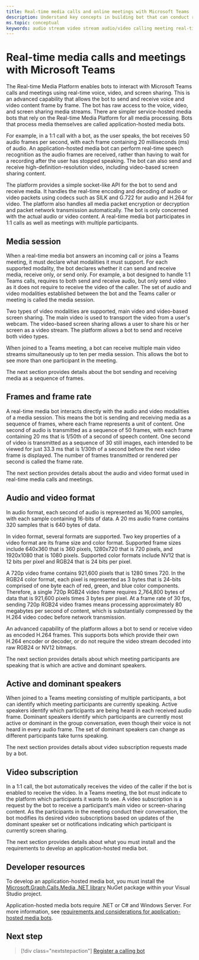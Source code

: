 ```yaml
---
title: Real-time media calls and online meetings with Microsoft Teams
description: Understand key concepts in building bot that can conduct real-time audio and video calls and online meetings.
ms.topic: conceptual
keywords: audio stream video stream audio/video calling meeting real-time media application-hosted media service-hosted media
---
```


# Real-time media calls and meetings with Microsoft Teams

The Real-time Media Platform enables bots to interact with Microsoft Teams calls and meetings using real-time voice, video, and screen sharing. This is an advanced capability that allows the bot to send and receive voice and video content frame by frame. The bot has raw access to the voice, video, and screen sharing media streams. There are simpler service-hosted media bots that rely on the Real-time Media Platform for all media processing. Bots that process media themselves are called application-hosted media bots.

For example, in a 1:1 call with a bot, as the user speaks, the bot receives 50 audio frames per second, with each frame containing 20 milliseconds (ms) of audio. An application-hosted media bot can perform real-time speech recognition as the audio frames are received, rather than having to wait for a recording after the user has stopped speaking. The bot can also send and receive high-definition-resolution video, including video-based screen sharing content.

The platform provides a simple socket-like API for the bot to send and receive media. It handles the real-time encoding and decoding of audio or video packets using codecs such as SILK and G.722 for audio and H.264 for video. The platform also handles all media packet encryption or decryption and packet network transmission automatically. The bot is only concerned with the actual audio or video content. A real-time media bot participates in 1:1 calls as well as meetings with multiple participants.

## Media session

When a real-time media bot answers an incoming call or joins a Teams meeting, it must declare what modalities it must support. For each supported modality, the bot declares whether it can send and receive media, receive only, or send only. For example, a bot designed to handle 1:1 Teams calls, requires to both send and receive audio, but only send video as it does not require to receive the video of the caller. The set of audio and video modalities established between the bot and the Teams caller or meeting is called the media session.

Two types of video modalities are supported, main video and video-based screen sharing. The main video is used to transport the video from a user's webcam. The video-based screen sharing allows a user to share his or her screen as a video stream. The platform allows a bot to send and receive both video types.

When joined to a Teams meeting, a bot can receive multiple main video streams simultaneously up to ten per media session. This allows the bot to see more than one participant in the meeting.

The next section provides details about the bot sending and receiving media as a sequence of frames.

## Frames and frame rate

A real-time media bot interacts directly with the audio and video modalities of a media session. This means the bot is sending and receiving media as a sequence of frames, where each frame represents a unit of content. One second of audio is transmitted as a sequence of 50 frames, with each frame containing 20 ms that is 1/50th of a second of speech content. One second of video is transmitted as a sequence of 30 still images, each intended to be viewed for just 33.3 ms that is 1/30th of a second before the next video frame is displayed. The number of frames transmitted or rendered per second is called the frame rate.

The next section provides details about the audio and video format used in real-time media calls and meetings.

## Audio and video format

In audio format, each second of audio is represented as 16,000 samples, with each sample containing 16-bits of data. A 20 ms audio frame contains 320 samples that is 640 bytes of data.

In video format, several formats are supported. Two key properties of a video format are its frame size and color format. Supported frame sizes include 640x360 that is 360 pixels, 1280x720 that is 720 pixels, and 1920x1080 that is 1080 pixels. Supported color formats include NV12 that is 12 bits per pixel and RGB24 that is 24 bits per pixel.

A 720p video frame contains 921,600 pixels that is 1280 times 720. In the RGB24 color format, each pixel is represented as 3 bytes that is 24-bits comprised of one byte each of red, green, and blue color components. Therefore, a single 720p RGB24 video frame requires 2,764,800 bytes of data that is 921,600 pixels times 3 bytes per pixel. At a frame rate of 30 fps, sending 720p RGB24 video frames means processing approximately 80 megabytes per second of content, which is substantially compressed by the H.264 video codec before network transmission.

An advanced capability of the platform allows a bot to send or receive video as encoded H.264 frames. This supports bots which provide their own H.264 encoder or decoder, or do not require the video stream decoded into raw RGB24 or NV12 bitmaps.

The next section provides details about which meeting participants are speaking that is which are active and dominant speakers.

## Active and dominant speakers

When joined to a Teams meeting consisting of multiple participants, a bot can identify which meeting participants are currently speaking. Active speakers identify which participants are being heard in each received audio frame. Dominant speakers identify which participants are currently most active or dominant in the group conversation, even though their voice is not heard in every audio frame. The set of dominant speakers can change as different participants take turns speaking.

The next section provides details about video subscription requests made by a bot.

## Video subscription

In a 1:1 call, the bot automatically receives the video of the caller if the bot is enabled to receive the video. In a Teams meeting, the bot must indicate to the platform which participants it wants to see. A video subscription is a request by the bot to receive a participant’s main video or screen-sharing content. As the participants in the meeting conduct their conversation, the bot modifies its desired video subscriptions based on updates of the dominant speaker set or notifications indicating which participant is currently screen sharing.

The next section provides details about what you must install and the requirements to develop an application-hosted media bot.

## Developer resources

To develop an application-hosted media bot, you must install the [Microsoft.Graph.Calls.Media .NET library](https://www.nuget.org/packages/Microsoft.Graph.Communications.Calls.Media/) NuGet package within your Visual Studio project.

Application-hosted media bots require .NET or C# and Windows Server. For more information, see [requirements and considerations for application-hosted media bots](requirements-considerations-application-hosted-media-bots.md#c-or-net-and-windows-server-for-development).

## Next step

> [!div class="nextstepaction"]
> [Register a calling bot](~/bots/calls-and-meetings/registering-calling-bot.md)
